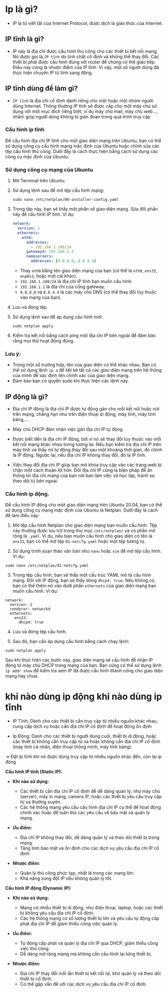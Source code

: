 # Ip là gì?

- IP là từ viết tắt của Internet Protocol, được dịch là giao thức của Internet.

## IP tĩnh là gì?

- IP này là địa chỉ được cấu hình thủ công cho các thiết bị kết nối mạng. Nó được gọi là `IP tĩnh` do tính chất cố định và không thể thay đổi. Các thiết bị phải được cấu hình đúng với router để chúng có thể giao tiếp. Điều này cũng là nhược điểm của IP tĩnh. Vì vậy, một số người dùng đã thực hiện chuyển IP từ tĩnh sang động.

## IP tĩnh dùng để làm gì?

- `IP tĩnh` là địa chỉ cố định dành riêng cho một hoặc một nhóm người dùng Internet. Thông thường IP tĩnh sẽ được cấp cho một máy chủ sử dụng với một mục đích riêng biệt, ví dụ máy chủ mail, máy chủ web…, nhằm giúp người dùng không bị gián đoạn trong quá trình truy cập

### Cấu hình ip tĩnh

Để cấu hình địa chỉ IP tĩnh cho một giao diện mạng trên Ubuntu, bạn có thể sử dụng công cụ cấu hình mạng mặc định của Ubuntu hoặc chỉnh sửa các tệp cấu hình thủ công. Dưới đây là cách thực hiện bằng cách sử dụng các công cụ mặc định của Ubuntu:

### Sử dụng công cụ mạng của Ubuntu

1. Mở Terminal trên Ubuntu.

2. Sử dụng lệnh sau để mở tệp cấu hình mạng:
   ```
   sudo nano /etc/netplan/00-installer-config.yaml
   ```

3. Trong tệp này, bạn sẽ thấy một phần về giao diện mạng. Sửa đổi phần này để cấu hình IP tĩnh. Ví dụ:
   ```yaml
   network:
     version: 2
     ethernets:
       eth0:
         addresses:
           - 192.168.1.100/24
         gateway4: 192.168.1.1
         nameservers:
           addresses: [8.8.8.8, 8.8.4.4]
   ```

   - Thay `eth0` bằng tên giao diện mạng của bạn (có thể là `eth0`, `ens33`, `enp0s3`, hoặc một cái khác).
   - `192.168.1.100/24` là địa chỉ IP tĩnh bạn muốn cấu hình.
   - `192.168.1.1` là địa chỉ của cổng gateway.
   - `8.8.8.8` và `8.8.4.4` là các máy chủ DNS (có thể thay đổi tùy thuộc vào mạng của bạn).

4. Lưu và đóng tệp.

5. Sử dụng lệnh sau để áp dụng cấu hình mới:
   ```
   sudo netplan apply
   ```

6. Kiểm tra kết nối bằng cách ping một địa chỉ IP bên ngoài để đảm bảo rằng mọi thứ hoạt động đúng.

### Lưu ý:
- Trong một số trường hợp, tên của giao diện có thể khác nhau. Bạn có thể sử dụng lệnh `ip a` để liệt kê tất cả các giao diện mạng trên hệ thống của mình để xác định tên chính xác của giao diện mạng.
- Đảm bảo bạn có quyền sudo khi thực hiện các lệnh này.

## IP động là gì?

- Địa chỉ IP động là địa chỉ IP được tự động gán cho mỗi kết nối hoặc nút trên mạng, chẳng hạn như trên điện thoại di động, máy tính, máy tính bảng,... .

- Máy chủ DHCP đảm nhận việc gán địa chỉ IP tự động.

- Được biết đến là địa chỉ IP động, bởi vì nó sẽ thay đổi tùy thuộc vào mỗi kết nối mạng khác nhau trong tương lai. Nếu bạn kiểm tra địa chỉ IP trên máy tính và thấy nó tự động thay đổi sau một khoảng thời gian, đó chính là IP động. Ngược lại, nếu địa chỉ IP không thay đổi, đó là IP tĩnh.

- Việc thay đổi địa chỉ IP giúp bạn mở khóa truy cập vào các trang web bị chặn một cách thuận lợi hơn. Đổi địa chỉ IP cũng là biện pháp để ẩn thông tin địa chỉ mạng của bạn nơi bạn làm việc và học tập, tránh sự theo dõi từ bên ngoài.

### Cấu hình ip động.

Để cấu hình IP động cho một giao diện mạng trên Ubuntu 20.04, bạn có thể sử dụng công cụ mạng mặc định của Ubuntu là Netplan. Dưới đây là cách để làm điều này:

1. Mở tệp cấu hình Netplan cho giao diện mạng bạn muốn cấu hình. Tệp này thường được lưu trữ trong thư mục `/etc/netplan/` và có phần mở rộng là `.yaml`. Ví dụ, nếu bạn muốn cấu hình cho giao diện có tên là `ens33`, bạn có thể mở tệp `01-netcfg.yaml` hoặc một tệp tương tự.

2. Sử dụng trình soạn thảo văn bản như `nano` hoặc `vim` để mở tệp cấu hình. Ví dụ:

```
sudo nano /etc/netplan/01-netcfg.yaml
```

3. Trong tệp cấu hình, bạn sẽ thấy một cấu trúc YAML mô tả cấu hình mạng. Đối với IP động, bạn sẽ thấy dòng `dhcp4: true`. Nếu không có, bạn có thể thêm nó vào dưới phần `ethernets` của giao diện mạng bạn muốn cấu hình. Ví dụ:

```
network:
  version: 2
  renderer: networkd
  ethernets:
    ens33:
      dhcp4: true
```

4. Lưu và đóng tệp cấu hình.

5. Sau đó, bạn cần áp dụng cấu hình bằng cách chạy lệnh:

```
sudo netplan apply
```

Sau khi thực hiện các bước này, giao diện mạng sẽ cấu hình để nhận IP động từ máy chủ DHCP trong mạng của bạn. Bạn cũng có thể sử dụng lệnh `ip addr show` để kiểm tra xem IP đã được cấu hình thành công cho giao diện mạng hay chưa.


# khi nào dùng ip động khi nào dùng ip tĩnh

- IP Tĩnh: Dành cho các thiết bị cần truy cập từ nhiều nguồn khác nhau, cung cấp dịch vụ hoặc cần địa chỉ IP cố định để hoạt động ổn định 

- Ip Động: Dành cho các thiết bị người dùng cuối, thiết bị di động, hoặc các thiết bị không cần truy cập từ xa hoặc không cần địa chỉ IP cố định (máy tính cá nhân, điện thoại thông minh, máy tính bảng).

-> Đặt Ip tĩnh khi nó được dùng truy cập từ nhiều nguồn khác đến, còn lại ip động


**Cấu hình IP tĩnh (Static IP):**

- **Khi nào sử dụng:** 
  - Các thiết bị cần địa chỉ IP cố định để dễ dàng quản lý, như máy chủ (server), máy in mạng, camera IP, hoặc các thiết bị yêu cầu truy cập từ xa thường xuyên.
  - Các hệ thống mạng yêu cầu cấu hình địa chỉ IP cụ thể để hoạt động chính xác hoặc để tuân thủ các yêu cầu về bảo mật và quản lý mạng.
  
- **Ưu điểm:**
  - Địa chỉ IP không thay đổi, dễ dàng quản lý và theo dõi thiết bị trong mạng.
  - Tăng tính bảo mật và ổn định cho các dịch vụ yêu cầu địa chỉ IP cố định.
  
- **Nhược điểm:**
  - Quản lý thủ công phức tạp, nhất là trong các mạng lớn.
  - Khả năng xung đột IP nếu không quản lý tốt.

**Cấu hình IP động (Dynamic IP):**

- **Khi nào sử dụng:** 
  - Mạng có nhiều thiết bị di động, như điện thoại, laptop, hoặc các thiết bị không yêu cầu địa chỉ IP cố định.
  - Các hệ thống mạng có số lượng thiết bị lớn và yêu cầu tự động cấp phát địa chỉ IP để giảm thiểu công việc quản lý.
  
- **Ưu điểm:**
  - Tự động cấp phát và quản lý địa chỉ IP qua DHCP, giảm thiểu công việc thủ công.
  - Dễ dàng mở rộng mạng mà không cần cấu hình lại từng thiết bị.
  
- **Nhược điểm:**
  - Địa chỉ IP thay đổi mỗi lần thiết bị kết nối lại, khó quản lý và theo dõi thiết bị cố định.
  - Có thể gặp vấn đề với các dịch vụ yêu cầu địa chỉ IP cố định.
